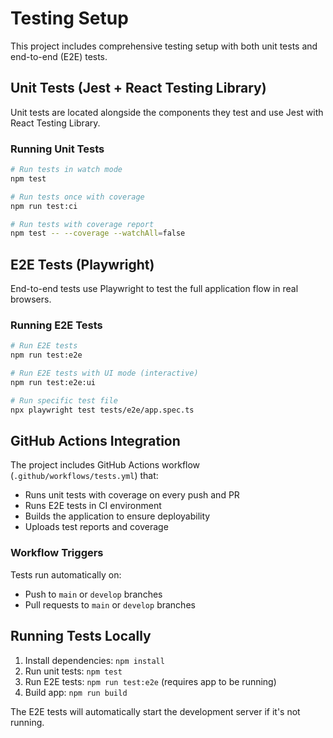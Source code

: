 # Testing Setup

This project includes comprehensive testing setup with both unit tests and end-to-end (E2E) tests.

## Unit Tests (Jest + React Testing Library)

Unit tests are located alongside the components they test and use Jest with React Testing Library.

### Running Unit Tests

```bash
# Run tests in watch mode
npm test

# Run tests once with coverage
npm run test:ci

# Run tests with coverage report
npm test -- --coverage --watchAll=false
```

## E2E Tests (Playwright)

End-to-end tests use Playwright to test the full application flow in real browsers.

### Running E2E Tests

```bash
# Run E2E tests
npm run test:e2e

# Run E2E tests with UI mode (interactive)
npm run test:e2e:ui

# Run specific test file
npx playwright test tests/e2e/app.spec.ts
```

## GitHub Actions Integration

The project includes GitHub Actions workflow (`.github/workflows/tests.yml`) that:

- Runs unit tests with coverage on every push and PR
- Runs E2E tests in CI environment
- Builds the application to ensure deployability
- Uploads test reports and coverage

### Workflow Triggers

Tests run automatically on:
- Push to `main` or `develop` branches
- Pull requests to `main` or `develop` branches

## Running Tests Locally

1. Install dependencies: `npm install`
2. Run unit tests: `npm test`
3. Run E2E tests: `npm run test:e2e` (requires app to be running)
4. Build app: `npm run build`

The E2E tests will automatically start the development server if it's not running.